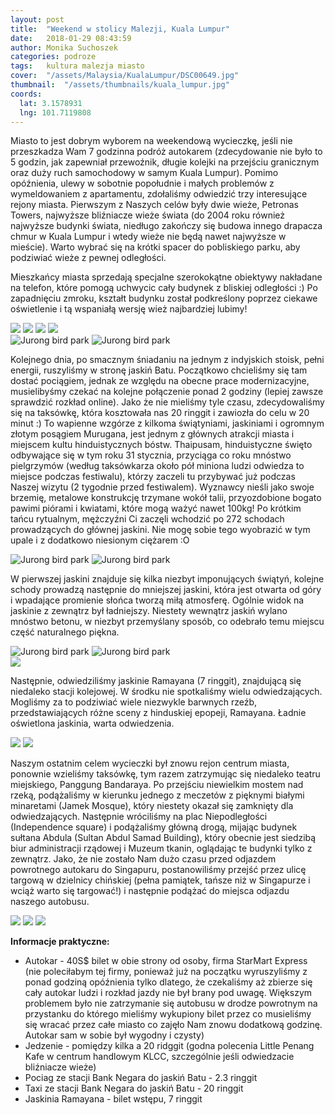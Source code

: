 ```yaml
---
layout: post
title:  "Weekend w stolicy Malezji, Kuala Lumpur"
date:   2018-01-29 08:43:59
author: Monika Suchoszek
categories: podroze
tags:	kultura malezja miasto
cover:  "/assets/Malaysia/KualaLumpur/DSC00649.jpg"
thumbnail:  "/assets/thumbnails/kuala_lumpur.jpg"
coords:
  lat: 3.1578931
  lng: 101.7119808
---
```


Miasto to jest dobrym wyborem na weekendową wycieczkę, jeśli nie przeszkadza Wam 7 godzinna podróż autokarem (zdecydowanie nie było to 5 godzin, jak zapewniał przewoźnik,
długie kolejki na przejściu granicznym oraz duży ruch samochodowy w samym Kuala Lumpur). Pomimo opóźnienia, ulewy w sobotnie popołudnie i małych problemów z wymeldowaniem 
z apartamentu, zdołaliśmy odwiedzić trzy interesujące rejony miasta. Pierwszym z Naszych celów były dwie wieże, Petronas Towers, najwyższe bliźniacze wieże świata (do 2004
roku również najwyższe budynki świata, niedługo zakończy się budowa innego drapacza chmur w Kuala Lumpur i wtedy wieże nie będą nawet najwyższe w mieście). Warto wybrać 
się na krótki spacer do pobliskiego parku, aby podziwiać wieże z pewnej odległości. 
  
Mieszkańcy miasta sprzedają specjalne szerokokątne obiektywy nakładane na telefon, które pomogą uchwycic cały budynek z bliskiej odległości :) Po zapadnięciu zmroku, kształt budynku został podkreślony poprzez ciekawe oświetlenie i tą wspaniałą wersję wież najbardziej lubimy!

<img src="/assets/Malaysia/KualaLumpur/DSC00661-e1517205904767.jpg">

<img src="/assets/Malaysia/KualaLumpur/DSC00655.jpg">

<img src="/assets/Malaysia/KualaLumpur/DSC00726.jpg">

<img src="/assets/Malaysia/KualaLumpur/DSC00701.jpg">

<div class="row">
  <img src="/assets/Malaysia/KualaLumpur/DSC00714-e1517205917967.jpg" class="column-50" alt="Jurong bird park" />
  <img src="/assets/Malaysia/KualaLumpur/DSC00719-e1517205893851.jpg" class="column-50" alt="Jurong bird park" />
</div>

Kolejnego dnia, po smacznym śniadaniu na jednym z indyjskich stoisk, pełni energii, ruszyliśmy w stronę jaskiń Batu. Początkowo chcieliśmy się tam dostać pociągiem, 
jednak ze względu na obecne prace modernizacyjne, musielibyśmy czekać na kolejne połączenie ponad 2 godziny (lepiej zawsze sprawdzić rozkład online). Jako że nie mieliśmy
 tyle czasu, zdecydowaliśmy się na taksówkę, która kosztowała nas 20 ringgit i zawiozła do celu w 20 minut :) To wapienne wzgórze z kilkoma świątyniami, jaskiniami i 
 ogromnym złotym posągiem Murugana, jest jednym z głównych atrakcji miasta i miejscem kultu hinduistycznych bóstw. Thaipusam, hinduistyczne święto odbywające się w tym 
 roku 31 stycznia, przyciąga co roku mnóstwo pielgrzymów (według taksówkarza około pół miniona ludzi odwiedza to miejsce podczas festiwalu), którzy zaczeli tu przybywać 
 już podczas Naszej wizytu (2 tygodnie przed festiwalem). Wyznawcy nieśli jako swoje brzemię, metalowe konstrukcję trzymane wokół talii, przyozdobione bogato pawimi piórami
i kwiatami, które mogą ważyć nawet 100kg! Po krótkim tańcu rytualnym, mężczyźni Ci zaczęli wchodzić po 272 schodach prowadzących do głównej jaskini. Nie mogę sobie tego 
wyobrazić w tym upale i z dodatkowo niesionym ciężarem :O

<div class="row">
  <img src="/assets/Malaysia/KualaLumpur/DSC00794-e1517205593637.jpg" class="column-50" alt="Jurong bird park" />
  <img src="/assets/Malaysia/KualaLumpur/DSC00759-e1517205729246.jpg" class="column-50" alt="Jurong bird park" />
</div>

W pierwszej jaskini znajduje się kilka niezbyt imponujących świątyń, kolejne schody prowadzą następnie do mniejszej jaskini, która jest otwarta od góry i wpadające 
promienie słońca tworzą miłą atmosferę. Ogólnie widok na jaskinie z zewnątrz był ładniejszy. Niestety wewnątrz jaskiń wylano mnóstwo betonu, w niezbyt przemyślany sposób, 
co odebrało temu miejscu część naturalnego piękna.

<div class="row">
  <img src="/assets/Malaysia/KualaLumpur/DSC00746-e1517205716322.jpg" class="column-50" alt="Jurong bird park" />
  <img src="/assets/Malaysia/KualaLumpur/DSC00768-e1517205584843.jpg" class="column-50" alt="Jurong bird park" />
</div>

<img src="/assets/Malaysia/KualaLumpur/DSC00766.jpg">

Następnie, odwiedziliśmy jaskinie Ramayana (7 ringgit), znajdującą się niedaleko stacji kolejowej. W środku nie spotkaliśmy wielu odwiedzających. Mogliśmy za to 
podziwiać wiele niezwykle barwnych rzeźb, przedstawiających różne sceny z hinduskiej epopeji, Ramayana. Ładnie oświetlona jaskinia, warta odwiedzenia.

<img src="/assets/Malaysia/KualaLumpur/DSC00815.jpg">
<img src="/assets/Malaysia/KualaLumpur/DSC00819.jpg">

Naszym ostatnim celem wycieczki był znowu rejon centrum miasta, ponownie wzieliśmy taksówkę, tym razem zatrzymując się niedaleko teatru miejskiego, Panggung Bandaraya. 
Po przejściu niewielkim mostem nad rzeką, podążaliśmy w kierunku jednego z meczetów z pięknymi białymi minaretami (Jamek Mosque), który niestety okazał się zamknięty dla
odwiedzających. Następnie wróciliśmy na plac Niepodległości (Independence square) i podążaliśmy główną drogą, mijając budynek sułtana Abdula (Sultan Abdul Samad Building),
który obecnie jest siedzibą biur administracji rządowej i Muzeum tkanin, oglądając te budynki tylko z zewnątrz. Jako, że nie zostało Nam dużo czasu przed odjazdem powrotnego
autokaru do Singapuru, postanowiliśmy przejść przez ulicę targową w dzielnicy chińskiej (pełna pamiątek, tańsze niż w Singapurze i wciąż warto się targować!) i następnie
podążać do miejsca odjazdu naszego autobusu.
    
<img src="/assets/Malaysia/KualaLumpur/DSC00837.jpg">

<img src="/assets/Malaysia/KualaLumpur/DSC00843.jpg">

<img src="/assets/Malaysia/KualaLumpur/DSC00845.jpg">


__Informacje praktyczne:__
  * Autokar - 40S$ bilet w obie strony od osoby, firma StarMart Express (nie poleciłabym tej firmy, ponieważ już na początku wyruszyliśmy z ponad godziną opóźnienia tylko
   dlatego, że czekaliśmy aż zbierze się cały autokar ludzi i rozkład jazdy nie był brany pod uwagę. Większym problemem było nie zatrzymanie się autobusu w drodze 
   powrotnym na przystanku do którego mieliśmy wykupiony bilet przez co musieliśmy się wracać przez całe miasto co zajęło Nam znowu dodatkową godzinę. Autokar sam w 
   sobie był wygodny i czysty)
  * Jedzenie - pomiędzy kilka a 20 ridggit (godna polecenia Little Penang Kafe w centrum handlowym KLCC, szczególnie jeśli odwiedzacie bliźniacze wieże)
  * Pociag ze stacji Bank Negara do jaskiń Batu - 2.3 ringgit
  * Taxi ze stacji Bank Negara do jaskiń Batu - 20 ringgit
  * Jaskinia Ramayana - bilet wstępu, 7 ringgit
